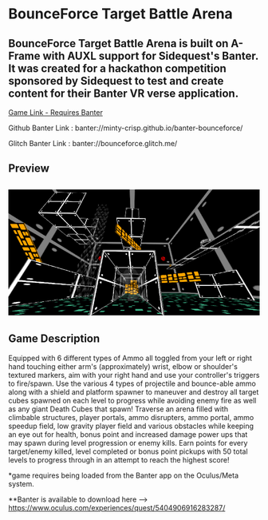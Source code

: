 # BounceForce Target Battle Arena

BounceForce Target Battle Arena is built on A-Frame with AUXL support for Sidequest's Banter. It was created for a hackathon competition sponsored by Sidequest to test and create content for their Banter VR verse application.
---
[Game Link - Requires Banter](https://minty-crisp.github.io/banter-bounceforce/)

Github Banter Link : banter://minty-crisp.github.io/banter-bounceforce/

Glitch Banter Link : banter://bounceforce.glitch.me/

Preview
---
![game preview](https://github.com/Minty-Crisp/banter-bounceforce/blob/main/bounceForce.jpg)
---
Game Description
---
Equipped with 6 different types of Ammo all toggled from your left or right hand touching either arm's (approximately) wrist, elbow or shoulder's textured markers, aim with your right hand and use your controller's triggers to fire/spawn. Use the various 4 types of projectile and bounce-able ammo along with a shield and platform spawner to maneuver and destroy all target cubes spawned on each level to progress while avoiding enemy fire as well as any giant Death Cubes that spawn! Traverse an arena filled with climbable structures, player portals, ammo disrupters, ammo portal, ammo speedup field, low gravity player field and various obstacles while keeping an eye out for health, bonus point and increased damage power ups that may spawn during level progression or enemy kills. Earn points for every target/enemy killed, level completed or bonus point pickups with 50 total levels to progress through in an attempt to reach the highest score!



*game requires being loaded from the Banter app on the Oculus/Meta system.

**Banter is available to download here --> https://www.oculus.com/experiences/quest/5404906916283287/
